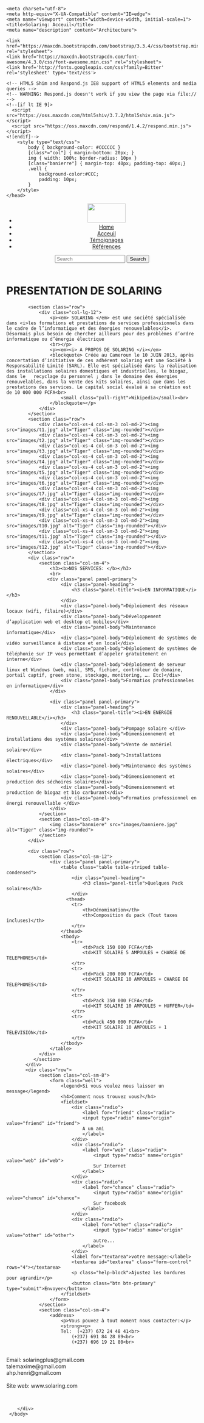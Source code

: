 <html>

  <head>

    <meta charset="utf-8"> 
    <meta http-equiv="X-UA-Compatible" content="IE=edge">
    <meta name="viewport" content="width=device-width, initial-scale=1">
    <title>Solaring: Acceuil</title>
    <meta name="description" content="Architecture">

    <link href="https://maxcdn.bootstrapcdn.com/bootstrap/3.3.4/css/bootstrap.min.css" rel="stylesheet">
    <link href="https://maxcdn.bootstrapcdn.com/font-awesome/4.3.0/css/font-awesome.min.css" rel="stylesheet">
    <link href='http://fonts.googleapis.com/css?family=Bitter' rel='stylesheet' type='text/css'>

    <!-- HTML5 Shim and Respond.js IE8 support of HTML5 elements and media queries -->
    <!-- WARNING: Respond.js doesn't work if you view the page via file:// -->
    <!--[if lt IE 9]>
      <script src="https://oss.maxcdn.com/html5shiv/3.7.2/html5shiv.min.js"></script>
      <script src="https://oss.maxcdn.com/respond/1.4.2/respond.min.js"></script>
    <![endif]-->
        <style type="text/css">
            body { background-color: #CCCCCC }
            [class*="col"] { margin-bottom: 20px; }
            img { width: 100%; border-radius: 10px }
			[class="banierre"] { margin-top: 40px; padding-top: 40px;}
            .well {
                background-color:#CCC;
                padding: 10px;
            }
        </style>
    </head>

   <body>
 	<div class="container">
 			<header class="page-header">
        		<nav class="navbar navbar-inverse">
                <div class="container-fluid">
                    <ul class="nav navbar-nav">
						<li><img src="images/logo.jpg" width="100" height="50"></li>
                        <li class="active"> <a href="#">Home</a> </li>
                        <li> <a href="#">Acceuil</a> </li>
                        <li> <a href="#">Témoignages</a> </li>
                        <li> <a href="#">Références</a> </li>
                    </ul>
                    <form class="navbar-form navbar-right inline-form">
                        <div class="form-group">
                        <input type="search" class="input-sm form-control" placeholder="Search">
                        <button type="submit" class="btn btn-primary btn-sm"><span class="glyphicon glyphicon-eye-open"></span> Search</button>
                        </div>
                    </form>
                </div>
            </nav>
		</header>
		        <h1>PRESENTATION DE SOLARING</h1>
            
            <section class="row">
                <div class="col-lg-12">
                    <p><em> SOLARING </em> est une société spécialisée dans <i>les formations et prestations de services professionnels dans le cadre de l’informatique et des énergies renouvelables</i>. Désormais plus besoin de chercher ailleurs pour des problèmes d’ordre informatique ou d’énergie électrique
					<br></p>
                    <p><em><i> A PROPOS DE SOLARING </i></em>
                    <blockquote> Créée au Cameroun le 10 JUIN 2013, après concertation d’initiative de ces adhérent solaring est une Société à Responsabilité Limité (SARL). Elle est spécialisée dans la réalisation des installations solaires domestiques et industrielles, le biogaz, dans le   recyclage du personnel ; dans le domaine des énergies renouvelables, dans la vente des kits solaires, ainsi que dans les prestations des services. Le capital social évalué à sa création est de 10 000 000 FCFA<br>
                        <small class="pull-right">Wikipedia</small><br>
                    </blockquote></p>
                </div>
            </section>
            <section class="row">
                <div class="col-xs-4 col-sm-3 col-md-2"><img src="images/t1.jpg" alt="Tiger" class="img-rounded"></div>
                <div class="col-xs-4 col-sm-3 col-md-2"><img src="images/t2.jpg" alt="Tiger" class="img-rounded"></div>
                <div class="col-xs-4 col-sm-3 col-md-2"><img src="images/t3.jpg" alt="Tiger" class="img-rounded"></div>
                <div class="col-xs-4 col-sm-3 col-md-2"><img src="images/t4.jpg" alt="Tiger" class="img-rounded"></div>
                <div class="col-xs-4 col-sm-3 col-md-2"><img src="images/t5.jpg" alt="Tiger" class="img-rounded"></div>
                <div class="col-xs-4 col-sm-3 col-md-2"><img src="images/t6.jpg" alt="Tiger" class="img-rounded"></div>
                <div class="col-xs-4 col-sm-3 col-md-2"><img src="images/t7.jpg" alt="Tiger" class="img-rounded"></div>
                <div class="col-xs-4 col-sm-3 col-md-2"><img src="images/t8.jpg" alt="Tiger" class="img-rounded"></div>
                <div class="col-xs-4 col-sm-3 col-md-2"><img src="images/t9.jpg" alt="Tiger" class="img-rounded"></div>
                <div class="col-xs-4 col-sm-3 col-md-2"><img src="images/t10.jpg" alt="Tiger" class="img-rounded"></div>
                <div class="col-xs-4 col-sm-3 col-md-2"><img src="images/t11.jpg" alt="Tiger" class="img-rounded"></div>
                <div class="col-xs-4 col-sm-3 col-md-2"><img src="images/t12.jpg" alt="Tiger" class="img-rounded"></div>
            </section>
            <div class="row">
                <section class="col-sm-4">
                    <h3><b>NOS SERVICES: </b></h3>
                    <br>
                   <div class="panel panel-primary">
					    <div class="panel-heading">
        					<h3 class="panel-title"><i>EN INFORMATIQUE</i></h3>
    					</div>
    					<div class="panel-body">Déploiement des réseaux locaux (wifi, filaire)</div>
						<div class="panel-body">Développement d’application web et desktop et mobiles</div>
						<div class="panel-body">Maintenance informatique</div>
						<div class="panel-body">Déploiement de systèmes de vidéo surveillance à distance et en local</div>
						<div class="panel-body">Déploiement de systèmes de téléphonie sur IP vous permettant d’appeler gratuitement en interne</div>
						<div class="panel-body">Déploiement de serveur linux et Windows (web, mail, SMS, fichier, contrôleur de domaine, portail captif, green stone, stockage, monitoring, …. Etc)</div>
						<div class="panel-body">Formatios professionneles en informatique</div>
					</div> 
					
					<div class="panel panel-primary">
					    <div class="panel-heading">
        					<h3 class="panel-title"><i>EN ENERGIE RENOUVELLABLE</i></h3>
    					</div>
    					<div class="panel-body">Pompage solaire </div>
						<div class="panel-body">Dimensionnement et installations des systèmes solaires</div>
						<div class="panel-body">Vente de matériel solaire</div>
						<div class="panel-body">Installations électriques</div>
						<div class="panel-body">Maintenance des systèmes solaires</div>
						<div class="panel-body">Dimensionnement et production des séchoires solaires</div>
						<div class="panel-body">Dimensionnement et production de biogaz et bio carburant</div>
						<div class="panel-body">Formatios professionnel en énergi renouvellable </div>
					</div> 
                </section>
			    <section class="col-sm-8">
                    <img class="banniere" src="images/banniere.jpg" alt="Tiger" class="img-rounded">
                </section>
            </div>
			
            <div class="row">
                <section class="col-sm-12">
					<div class="panel panel-primary">
				    	<table class="table table-striped table-condensed">
					        <div class="panel-heading">
					            <h3 class="panel-title">Quelques Pack solaires</h3>
					        </div>
                    	  <thead>
                            <tr>
                                <th>Dénomination</th>
                                <th>Composition du pack (Tout taxes incluses)</th>
                            </tr>
                        </thead>
                        <tbody>
                            <tr>
                                <td>Pack 150 000 FCFA</td>
                                <td>KIT SOLAIRE 5 AMPOULES + CHARGE DE TELEPHONES</td>
                            </tr>
                            <tr>
                                <td>Pack 200 000 FCFA</td>
                                <td>KIT SOLAIRE 10 AMPOULES + CHARGE DE TELEPHONES</td>
                            </tr>
                            <tr>
                                <td>Pack 350 000 FCFA</td>
                                <td>KIT SOLAIRE 10 AMPOULES + HUFFER</td>
                            </tr>
                            <tr>
                                <td>Pack 450 000 FCFA</td>
                                <td>KIT SOLAIRE 10 AMPOULES + 1 TELEVISION</td>
                            </tr>
                        </tbody>
                    </table>
				</div>
              </section>
           </div>
           <div class="row">
                <section class="col-sm-8">
                    <form class="well">
                        <legend>Si vous voulez nous laisser un message</legend>
                        <h4>Comment nous trouvez vous?</h4>
                        <fieldset>
                            <div class="radio">
                                <label for="friend" class="radio">
                                <input type="radio" name="origin" value="friend" id="friend">
                                A un ami
                                </label>
                            </div>
                            <div class="radio">
                                <label for="web" class="radio">
                                    <input type="radio" name="origin" value="web" id="web">
                                    Sur Internet
                                </label>
                            </div>
                            <div class="radio">
                                <label for="chance" class="radio">
                                    <input type="radio" name="origin" value="chance" id="chance">
                                    Sur facebook
                                </label>
                            </div>
                            <div class="radio">
                                <label for="other" class="radio">
                                    <input type="radio" name="origin" value="other" id="other">
                                    autre...
                                </label>
                            </div>
                            <label for="textarea">votre message:</label>
                            <textarea id="textarea" class="form-control" rows="4"></textarea>
                            <p class="help-block">Ajustez les bordures pour agrandir</p>
                            <button class="btn btn-primary" type="submit">Envoyer</button>
                        </fieldset>
                    </form>
                </section>
                <section class="col-sm-4">
                    <address>
                        <p>Vous pouvez à tout moment nous contacter:</p>
                        <strong><p>
						Tel:  (+237) 672 24 48 41<br>
						    (+237) 691 84 28 89<br>
							(+237) 696 19 21 80<br>
<br>  	 
						Email:      	solaringplus@gmail.com<br>
								     	talemaxime@gmail.com<br>
								     	ahp.henri@gmail.com<br>
<br>
						Site web:     	www.solaring.com
				</p></strong><br>
                       </address>
                </section>
            </div>
			
		</div>
     </body>
</html>
